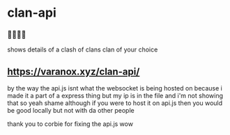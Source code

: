 # clan-api

### 🥶🥶🥶🥶
shows details of a clash of clans clan of your choice

## https://varanox.xyz/clan-api/




by the way the api.js isnt what the websocket is being hosted on because i made it a part of a express thing but my ip is in the file and i'm not showing that so yeah shame
although if you were to host it on api.js then you would be good locally but not with da other people

thank you to corbie for fixing the api.js wow
